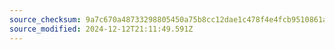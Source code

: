 ```yaml
---
source_checksum: 9a7c670a48733298805450a75b8cc12dae1c478f4e4fcb9510861a03792abbb3
source_modified: 2024-12-12T21:11:49.591Z
---
```


